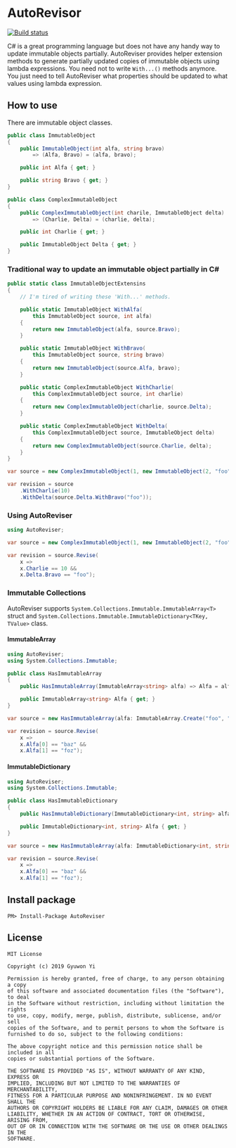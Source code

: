 # AutoRevisor

[![Build status](https://ci.appveyor.com/api/projects/status/n9tskki80p2g6ahk/branch/master?svg=true)](https://ci.appveyor.com/project/gyuwon/autoreviser/branch/master)

C# is a great programming language but does not have any handy way to update immutable objects partially. AutoReviser provides helper extension methods to generate partially updated copies of immutable objects using lambda expressions. You need not to write `With...()` methods anymore. You just need to tell AutoReviser what properties should be updated to what values using lambda expression.

## How to use

There are immutable object classes.

```csharp
public class ImmutableObject
{
    public ImmutableObject(int alfa, string bravo)
        => (Alfa, Bravo) = (alfa, bravo);

    public int Alfa { get; }

    public string Bravo { get; }
}

public class ComplexImmutableObject
{
    public ComplexImmutableObject(int charile, ImmutableObject delta)
        => (Charlie, Delta) = (charlie, delta);

    public int Charlie { get; }

    public ImmutableObject Delta { get; }
}
```

### Traditional way to update an immutable object partially in C#

```csharp
public static class ImmutableObjectExtensins
{
    // I'm tired of writing these 'With...' methods.

    public static ImmutableObject WithAlfa(
        this ImmutableObject source, int alfa)
    {
        return new ImmutableObject(alfa, source.Bravo);
    }

    public static ImmutableObject WithBravo(
        this ImmutableObject source, string bravo)
    {
        return new ImmutableObject(source.Alfa, bravo);
    }

    public static ComplexImmutableObject WithCharlie(
        this ComplexImmutableObject source, int charlie)
    {
        return new ComplexImmutableObject(charlie, source.Delta);
    }

    public static ComplexImmutableObject WithDelta(
        this ComplexImmutableObject source, ImmutableObject delta)
    {
        return new ComplexImmutableObject(source.Charlie, delta);
    }
}

var source = new ComplexImmutableObject(1, new ImmutableObject(2, "foo"));

var revision = source
    .WithCharlie(10)
    .WithDelta(source.Delta.WithBravo("foo"));
```

### Using AutoReviser

```csharp
using AutoReviser;

var source = new ComplexImmutableObject(1, new ImmutableObject(2, "foo"));

var revision = source.Revise(
    x =>
    x.Charlie == 10 &&
    x.Delta.Bravo == "foo");
```

### Immutable Collections

AutoReviser supports `System.Collections.Immutable.ImmutableArray<T>` struct and `System.Collections.Immutable.ImmutableDictionary<TKey, TValue>` class.

#### ImmutableArray

```csharp
using AutoReviser;
using System.Collections.Immutable;

public class HasImmutableArray
{
    public HasImmutableArray(ImmutableArray<string> alfa) => Alfa = alfa;

    public ImmutableArray<string> Alfa { get; }
}

var source = new HasImmutableArray(alfa: ImmutableArray.Create("foo", "bar"));

var revision = source.Revise(
    x =>
    x.Alfa[0] == "baz" &&
    x.Alfa[1] == "foz");
```

#### ImmutableDictionary

```csharp
using AutoReviser;
using System.Collections.Immutable;

public class HasImmutableDictionary
{
    public HasImmutableDictionary(ImmutableDictionary<int, string> alfa) => Alfa = alfa;

    public ImmutableDictionary<int, string> Alfa { get; }
}

var source = new HasImmutableArray(alfa: ImmutableDictionary<int, string>.Empty);

var revision = source.Revise(
    x =>
    x.Alfa[0] == "baz" &&
    x.Alfa[1] == "foz");
```

## Install package

```text
PM> Install-Package AutoReviser
```

## License

```
MIT License

Copyright (c) 2019 Gyuwon Yi

Permission is hereby granted, free of charge, to any person obtaining a copy
of this software and associated documentation files (the "Software"), to deal
in the Software without restriction, including without limitation the rights
to use, copy, modify, merge, publish, distribute, sublicense, and/or sell
copies of the Software, and to permit persons to whom the Software is
furnished to do so, subject to the following conditions:

The above copyright notice and this permission notice shall be included in all
copies or substantial portions of the Software.

THE SOFTWARE IS PROVIDED "AS IS", WITHOUT WARRANTY OF ANY KIND, EXPRESS OR
IMPLIED, INCLUDING BUT NOT LIMITED TO THE WARRANTIES OF MERCHANTABILITY,
FITNESS FOR A PARTICULAR PURPOSE AND NONINFRINGEMENT. IN NO EVENT SHALL THE
AUTHORS OR COPYRIGHT HOLDERS BE LIABLE FOR ANY CLAIM, DAMAGES OR OTHER
LIABILITY, WHETHER IN AN ACTION OF CONTRACT, TORT OR OTHERWISE, ARISING FROM,
OUT OF OR IN CONNECTION WITH THE SOFTWARE OR THE USE OR OTHER DEALINGS IN THE
SOFTWARE.
```
